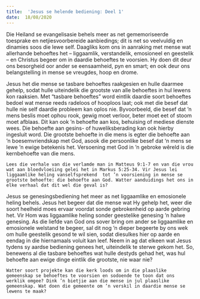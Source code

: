 ```yaml
---
title:  'Jesus se helende bediening: Deel 1'
date:  18/08/2020
---
```


Die Heiland se evangelisasie behels meer as net gememoriseerde toesprake en netjiesvoorbereide aanbiedings;  dit is net so veelvuldig en dinamies soos die lewe self. Daagliks kom ons in aanraking met mense wat allerhande behoeftes het – liggaamlik, verstandelik, emosioneel en geestelik – en Christus begeer om in daardie behoeftes te voorsien. Hy doen dit deur ons besorgheid oor ander se eensaamheid, pyn en smart; en ook deur ons belangstelling in mense se vreugdes, hoop en drome.

Jesus het die mense se tasbare behoeftes raakgesien en hulle daarmee gehelp, sodat hulle uiteindelik die grootste van alle behoeftes in hul lewens kon raaksien. Met “tasbare behoeftes” word eintlik daardie soort behoeftes bedoel wat mense reeds radeloos of hooploos laat; ook met die besef dat hulle nie self daardie probleem kan oplos nie. Byvoorbeeld, die besef dat ’n mens beslis moet ophou rook, gewig moet verloor, beter moet eet of stoom moet afblaas. Dit kan ook ’n behoefte aan kos, behuising of mediese dienste wees. Die behoefte aan gesins- of huweliksberading kan ook hierby ingesluit word.  Die grootste behoefte in die mens is egter die behoefte aan ’n boesemvriendskap met God, asook die persoonlike besef dat ‘n mens se lewe ’n ewige betekenis het. Versoening met God in ’n gebroke wêreld is die kernbehoefte van die mens.

`Lees die verhale van die verlamde man in Matteus 9:1-7 en van die vrou wat aan bloedvloeiing gelei het in Markus 5:25-34. Vir Jesus lei liggaamlike heling vanselfsprekend  tot ’n voorsiening in mense se grootste behoefte: die behoefte aan God. Watter aanduidings het ons in elke verhaal dat dit wel die geval is?`

Jesus se genesingsbediening het meer as net liggaamlike en emosionele heling behels. Jesus het begeer dat die mense wat Hy gehelp het, weer die soort heelheid moes ervaar voordat sonde gebrokenheid op aarde gebring het. Vir Hom was liggaamlike heling sonder geestelike genesing ’n halwe genesing. As die liefde van God ons sover bring om ander se liggaamlike en emosionele welstand te begeer, sal dit nog ’n dieper begeerte by ons wek om hulle geestelik gesond te wil sien, sodat diesulkes hier op aarde en eendag in die hiernamaals voluit kan leef. Neem in ag dat elkeen wat Jesus tydens sy aardse bediening genees het, uiteindelik te sterwe gekom het. So, benewens al die tasbare behoeftes wat hulle destyds gehad het, was hul behoefte aan ewige dinge eintlik die grootste, nie waar nie?

`Watter soort projekte kan die kerk loods om in die plaaslike gemeenskap se behoeftes te voorsien en sodoende te toon dat ons werklik omgee? Dink ’n bietjie aan die mense in jul plaaslike gemeenskap. Wat doen die gemeente om ’n verskil in daardie mense se lewens te maak?`